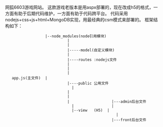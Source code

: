 网狐6603游戏网站。
这款游戏老版本是用aspx部署的，现在改成h5的格式，一方面有助于后期代码维护，一方面有助于代码跨平台。
代码采用nodejs+css+js+html+MongoDB实现，用最经典的csm模式来部署的。
框架结构如下：

                      |--node_modules(node引用模块)
					          	|
					          	|
					          	|-----model(自定义模块)
				          		|
				          		|----routes :nodejs文件	
					          	|	
				          		|		
					          	|	
       app.js(主文件)	|
					           	|----public 公用文件
						          |	
					          	|		
					          	|			
					          	|			        |---admin后台文件
						          |			        |	
						          |--view	(H5)  |
						     			              |
								                  	|---front后台文件
     
